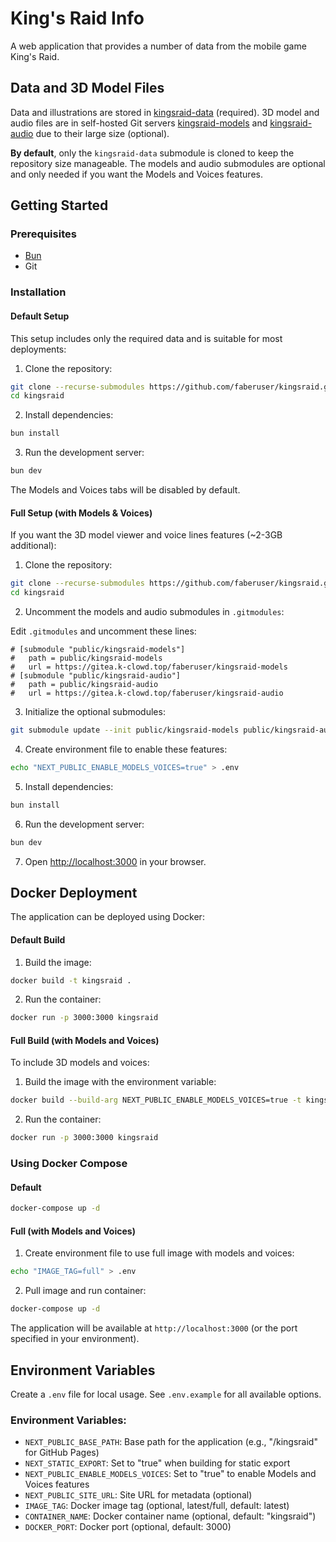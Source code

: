# King's Raid Info

A web application that provides a number of data from the mobile game King's Raid.

## Data and 3D Model Files

Data and illustrations are stored in [kingsraid-data](https://github.com/faberuser/kingsraid-data) (required). 3D model and audio files are in self-hosted Git servers [kingsraid-models](https://gitea.k-clowd.top/faberuser/kingsraid-models) and [kingsraid-audio](https://gitea.k-clowd.top/faberuser/kingsraid-audio) due to their large size (optional).

**By default**, only the `kingsraid-data` submodule is cloned to keep the repository size manageable. The models and audio submodules are optional and only needed if you want the Models and Voices features.

## Getting Started

### Prerequisites

-   [Bun](https://bun.sh/)
-   Git

### Installation

#### Default Setup

This setup includes only the required data and is suitable for most deployments:

1. Clone the repository:

```bash
git clone --recurse-submodules https://github.com/faberuser/kingsraid.git
cd kingsraid
```

2. Install dependencies:

```bash
bun install
```

3. Run the development server:

```bash
bun dev
```

The Models and Voices tabs will be disabled by default.

#### Full Setup (with Models & Voices)

If you want the 3D model viewer and voice lines features (~2-3GB additional):

1. Clone the repository:

```bash
git clone --recurse-submodules https://github.com/faberuser/kingsraid.git
cd kingsraid
```

2. Uncomment the models and audio submodules in `.gitmodules`:

Edit `.gitmodules` and uncomment these lines:

```properties
# [submodule "public/kingsraid-models"]
# 	path = public/kingsraid-models
# 	url = https://gitea.k-clowd.top/faberuser/kingsraid-models
# [submodule "public/kingsraid-audio"]
# 	path = public/kingsraid-audio
# 	url = https://gitea.k-clowd.top/faberuser/kingsraid-audio
```

3. Initialize the optional submodules:

```bash
git submodule update --init public/kingsraid-models public/kingsraid-audio
```

4. Create environment file to enable these features:

```bash
echo "NEXT_PUBLIC_ENABLE_MODELS_VOICES=true" > .env
```

5. Install dependencies:

```bash
bun install
```

6. Run the development server:

```bash
bun dev
```

7. Open [http://localhost:3000](http://localhost:3000) in your browser.

## Docker Deployment

The application can be deployed using Docker:

#### Default Build

1. Build the image:

```bash
docker build -t kingsraid .
```

2. Run the container:

```bash
docker run -p 3000:3000 kingsraid
```

#### Full Build (with Models and Voices)

To include 3D models and voices:

1. Build the image with the environment variable:

```bash
docker build --build-arg NEXT_PUBLIC_ENABLE_MODELS_VOICES=true -t kingsraid .
```

2. Run the container:

```bash
docker run -p 3000:3000 kingsraid
```

### Using Docker Compose

#### Default

```bash
docker-compose up -d
```

#### Full (with Models and Voices)

1. Create environment file to use full image with models and voices:

```bash
echo "IMAGE_TAG=full" > .env
```

2. Pull image and run container:

```bash
docker-compose up -d
```

The application will be available at `http://localhost:3000` (or the port specified in your environment).

## Environment Variables

Create a `.env` file for local usage. See `.env.example` for all available options.

### Environment Variables:

-   `NEXT_PUBLIC_BASE_PATH`: Base path for the application (e.g., "/kingsraid" for GitHub Pages)
-   `NEXT_STATIC_EXPORT`: Set to "true" when building for static export
-   `NEXT_PUBLIC_ENABLE_MODELS_VOICES`: Set to "true" to enable Models and Voices features
-   `NEXT_PUBLIC_SITE_URL`: Site URL for metadata (optional)
-   `IMAGE_TAG`: Docker image tag (optional, latest/full, default: latest)
-   `CONTAINER_NAME`: Docker container name (optional, default: "kingsraid")
-   `DOCKER_PORT`: Docker port (optional, default: 3000)
